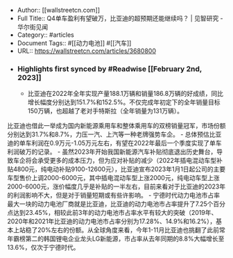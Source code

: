 - Author:: [[wallstreetcn.com]]
- Full Title:: Q4单车盈利有望破万，比亚迪的超预期还能继续吗？ | 见智研究 - 华尔街见闻
- Category:: #articles
- Document Tags:: #[[动力电池]] #[[汽车]]
- URL:: https://wallstreetcn.com/articles/3680800
- ### Highlights first synced by #Readwise [[February 2nd, 2023]]
    - 比亚迪在2022年全年实现产量188.1万辆和销量186.8万辆的好成绩，同比增长幅度分别达到151.7%和152.5%。不仅完成年初定下的全年销量目标150万辆，也超越了老对手特斯拉（全年销量为131万辆）。


比亚迪也借此一举成为国内新能源乘用车和整体乘用车的双榜销量冠军，市场份额分别达到31.7%和8.7%，力压一汽、上汽等一种老牌强势车企。
    - 总体预估比亚迪的单车利润在0.9万元-1.05万元左右，有望在2022年最后一个季度实现了单车利润破万的记录。
    - 虽然2023年开始我国新能源汽车补贴彻底退出历史舞台，导致车企将会承受更多的成本压力，但为应对补贴的减少（2022年插电混动车型补贴4800元，纯电动补贴9100-12600元），比亚迪宣布2023年1月1日起公司的主要车型售价上调2000-6000元，其中插电混动车型上涨2000元，纯电动车型上涨2000-6000元，涨价幅度几乎是补贴的一半左右，目前来看对于比亚迪的2023年的利润影响不大，但是对于销量短期或有些许影响。
    - 宁德时代动力电池市占率最大一块的动力电池厂商就是比亚迪，比亚迪的动力电池市占率提升了7.25个百分点达到23.45%，相较此前3年的动力电池市占率水平有较大的突破（2019年、2020年和2021年比亚迪的动力电池市占率分别为17.28%、14.9%和16.2%），基本上站稳了20%左右的份额。从全球角度来看，今年1-11月比亚迪也挑翻了此前常年霸榜第二的韩国锂电企业龙头LG新能源，市占率从去年同期的8.8%大幅增长至13.6%，仅次于宁德时代。
